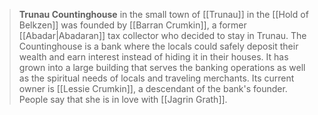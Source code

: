 > **Trunau Countinghouse** in the small town of [[Trunau]] in the [[Hold of Belkzen]] was founded by [[Barran Crumkin]], a former [[Abadar|Abadaran]] tax collector who decided to stay in Trunau. The Countinghouse is a bank where the locals could safely deposit their wealth and earn interest instead of hiding it in their houses. It has grown into a large building that serves the banking operations as well as the spiritual needs of locals and traveling merchants. Its current owner is [[Lessie Crumkin]], a descendant of the bank's founder. People say that she is in love with [[Jagrin Grath]].








